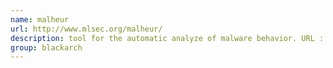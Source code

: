 ```yaml
---
name: malheur
url: http://www.mlsec.org/malheur/
description: tool for the automatic analyze of malware behavior. URL : http://www.mlsec.org/malheur/ Groups : blackarch blackarch-forensic blackarch-malware
group: blackarch
---
```

